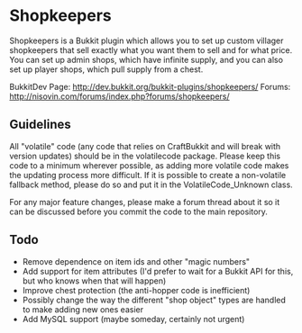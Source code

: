 Shopkeepers
===========

Shopkeepers is a Bukkit plugin which allows you to set up custom villager shopkeepers that sell exactly what you want them to sell and for what price. 
You can set up admin shops, which have infinite supply, and you can also set up player shops, which pull supply from a chest.

BukkitDev Page: http://dev.bukkit.org/bukkit-plugins/shopkeepers/
Forums: http://nisovin.com/forums/index.php?forums/shopkeepers/

Guidelines
----------

All "volatile" code (any code that relies on CraftBukkit and will break with version updates) should be in the volatilecode package.
Please keep this code to a minimum wherever possible, as adding more volatile code makes the updating process more difficult.
If it is possible to create a non-volatile fallback method, please do so and put it in the VolatileCode_Unknown class.

For any major feature changes, please make a forum thread about it so it can be discussed before you commit the code to the main repository.

Todo
----
* Remove dependence on item ids and other "magic numbers"
* Add support for item attributes (I'd prefer to wait for a Bukkit API for this, but who knows when that will happen)
* Improve chest protection (the anti-hopper code is inefficient)
* Possibly change the way the different "shop object" types are handled to make adding new ones easier
* Add MySQL support (maybe someday, certainly not urgent)